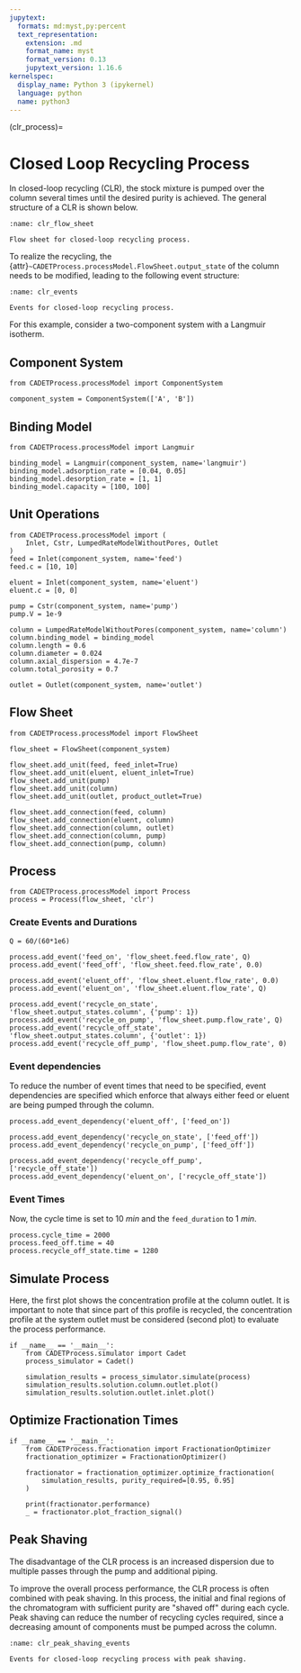 ```yaml
---
jupytext:
  formats: md:myst,py:percent
  text_representation:
    extension: .md
    format_name: myst
    format_version: 0.13
    jupytext_version: 1.16.6
kernelspec:
  display_name: Python 3 (ipykernel)
  language: python
  name: python3
---
```


(clr_process)=
# Closed Loop Recycling Process
In closed-loop recycling (CLR), the stock mixture is pumped over the column several times until the desired purity is achieved.
The general structure of a CLR is shown below.

```{figure} ./figures/clr_flow_sheet.svg
:name: clr_flow_sheet

Flow sheet for closed-loop recycling process.
```

To realize the recycling, the {attr}`~CADETProcess.processModel.FlowSheet.output_state` of the column needs to be modified, leading to the following event structure:

```{figure} ./figures/clr_events.svg
:name: clr_events

Events for closed-loop recycling process.
```

For this example, consider a two-component system with a Langmuir isotherm.

## Component System

```{code-cell} ipython3
from CADETProcess.processModel import ComponentSystem

component_system = ComponentSystem(['A', 'B'])
```

## Binding Model

```{code-cell} ipython3
from CADETProcess.processModel import Langmuir

binding_model = Langmuir(component_system, name='langmuir')
binding_model.adsorption_rate = [0.04, 0.05]
binding_model.desorption_rate = [1, 1]
binding_model.capacity = [100, 100]
```

## Unit Operations

```{code-cell} ipython3
from CADETProcess.processModel import (
    Inlet, Cstr, LumpedRateModelWithoutPores, Outlet
)
feed = Inlet(component_system, name='feed')
feed.c = [10, 10]

eluent = Inlet(component_system, name='eluent')
eluent.c = [0, 0]

pump = Cstr(component_system, name='pump')
pump.V = 1e-9

column = LumpedRateModelWithoutPores(component_system, name='column')
column.binding_model = binding_model
column.length = 0.6
column.diameter = 0.024
column.axial_dispersion = 4.7e-7
column.total_porosity = 0.7

outlet = Outlet(component_system, name='outlet')
```

## Flow Sheet

```{code-cell} ipython3
from CADETProcess.processModel import FlowSheet

flow_sheet = FlowSheet(component_system)

flow_sheet.add_unit(feed, feed_inlet=True)
flow_sheet.add_unit(eluent, eluent_inlet=True)
flow_sheet.add_unit(pump)
flow_sheet.add_unit(column)
flow_sheet.add_unit(outlet, product_outlet=True)

flow_sheet.add_connection(feed, column)
flow_sheet.add_connection(eluent, column)
flow_sheet.add_connection(column, outlet)
flow_sheet.add_connection(column, pump)
flow_sheet.add_connection(pump, column)
```

## Process

```{code-cell} ipython3
from CADETProcess.processModel import Process
process = Process(flow_sheet, 'clr')
```

### Create Events and Durations

```{code-cell} ipython3
Q = 60/(60*1e6)

process.add_event('feed_on', 'flow_sheet.feed.flow_rate', Q)
process.add_event('feed_off', 'flow_sheet.feed.flow_rate', 0.0)

process.add_event('eluent_off', 'flow_sheet.eluent.flow_rate', 0.0)
process.add_event('eluent_on', 'flow_sheet.eluent.flow_rate', Q)

process.add_event('recycle_on_state', 'flow_sheet.output_states.column', {'pump': 1})
process.add_event('recycle_on_pump', 'flow_sheet.pump.flow_rate', Q)
process.add_event('recycle_off_state', 'flow_sheet.output_states.column', {'outlet': 1})
process.add_event('recycle_off_pump', 'flow_sheet.pump.flow_rate', 0)
```

### Event dependencies
To reduce the number of event times that need to be specified, event dependencies are specified which enforce that always either feed or eluent are being pumped through the column.

```{code-cell} ipython3
process.add_event_dependency('eluent_off', ['feed_on'])

process.add_event_dependency('recycle_on_state', ['feed_off'])
process.add_event_dependency('recycle_on_pump', ['feed_off'])

process.add_event_dependency('recycle_off_pump', ['recycle_off_state'])
process.add_event_dependency('eluent_on', ['recycle_off_state'])
```

### Event Times
Now, the cycle time is set to $10~min$ and the `feed_duration` to $1~min$.

```{code-cell} ipython3
process.cycle_time = 2000
process.feed_off.time = 40
process.recycle_off_state.time = 1280
```

## Simulate Process

Here, the first plot shows the concentration profile at the column outlet.
It is important to note that since part of this profile is recycled, the concentration profile at the system outlet must be considered (second plot) to evaluate the process performance.

```{code-cell} ipython3
if __name__ == '__main__':
    from CADETProcess.simulator import Cadet
    process_simulator = Cadet()

    simulation_results = process_simulator.simulate(process)
    simulation_results.solution.column.outlet.plot()
    simulation_results.solution.outlet.inlet.plot()
```

## Optimize Fractionation Times

```{code-cell} ipython3
if __name__ == '__main__':
    from CADETProcess.fractionation import FractionationOptimizer
    fractionation_optimizer = FractionationOptimizer()

    fractionator = fractionation_optimizer.optimize_fractionation(
        simulation_results, purity_required=[0.95, 0.95]
    )

    print(fractionator.performance)
    _ = fractionator.plot_fraction_signal()
```

## Peak Shaving
The disadvantage of the CLR process is an increased dispersion due to multiple passes through the pump and additional piping.

To improve the overall process performance, the CLR process is often combined with peak shaving.
In this process, the initial and final regions of the chromatogram with sufficient purity are "shaved off" during each cycle.
Peak shaving can reduce the number of recycling cycles required, since a decreasing amount of components must be pumped across the column.

```{figure} ./figures/clr_peak_shaving_events.svg
:name: clr_peak_shaving_events

Events for closed-loop recycling process with peak shaving.
```

```{code-cell} ipython3

```
